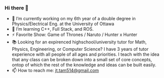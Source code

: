 ### Hi there 👋

- 🔭 I’m currently working on my 6th year of a double degree in Physics/Electrical Eng. at the University of Ottawa 
- 🌱 I’m learning C++, Full Stack, and ROS.
- ⚡ Favorite Show: Game of Thrones / Naruto / Hunter x Hunter
- 📚 Looking for an expirenced highschool/university tutor for Math, Physics, Engineering, or Computer Science? I have 3 years of tutor experience with all people of all ages and priorities. I teach with the idea that any class can be broken down into a small set of core concepts, ontop of which the rest of the knowledge and ideas can be built easily. 
- 📫 How to reach me: jt.tam514@gmail.com
